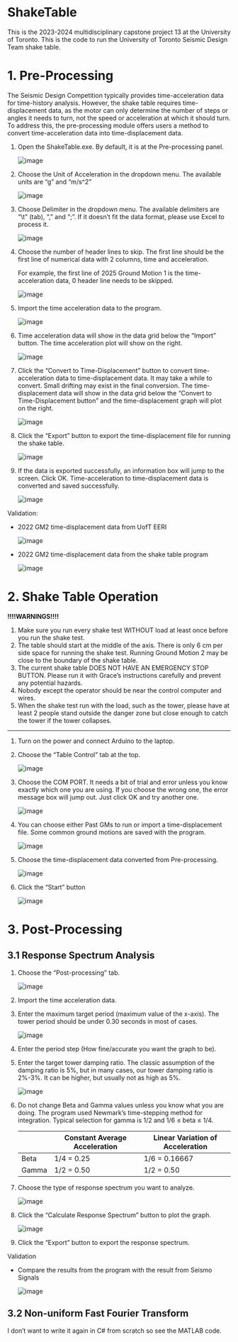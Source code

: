 # ShakeTable
This is the 2023-2024 multidisciplinary capstone project 13 at the University of Toronto. This is the code to run the University of Toronto Seismic Design Team shake table.

# 1. Pre-Processing

The Seismic Design Competition typically provides time-acceleration data for time-history analysis. However, the shake table requires time-displacement data, as the motor can only determine the number of steps or angles it needs to turn, not the speed or acceleration at which it should turn. To address this, the pre-processing module offers users a method to convert time-acceleration data into time-displacement data.

1. Open the ShakeTable.exe. By default, it is at the Pre-processing panel.
    
    ![image](https://github.com/user-attachments/assets/dcc0eb37-7e99-4f04-bb50-c98e3a7144df)

    

1. Choose the Unit of Acceleration in the dropdown menu. The available units are “g” and “m/s^2”
    
    ![image](https://github.com/user-attachments/assets/b29ff23f-682f-48d0-8725-416a482b8b6c)

    

1. Choose Delimiter in the dropdown menu. The available delimiters are “\t” (tab), “,” and “;”. If it doesn’t fit the data format, please use Excel to process it.
    
    ![image](https://github.com/user-attachments/assets/f0008799-66e6-4c06-bee4-2db1144c656b)

1. Choose the number of header lines to skip. The first line should be the first line of numerical data with 2 columns, time and acceleration. 
    
    For example, the first line of 2025 Ground Motion 1 is the time-acceleration data, 0 header line needs to be skipped.
    
   ![image](https://github.com/user-attachments/assets/0c3b784d-5e13-486a-95c4-ae4a18f35dea)    

1. Import the time acceleration data to the program.
    
    ![image](https://github.com/user-attachments/assets/52b3325e-5ee2-4b80-a86d-d3c3a684f9de)

    
1. Time acceleration data will show in the data grid below the “Import” button. The time acceleration plot will show on the right.
    
    ![image](https://github.com/user-attachments/assets/2f775bdc-d5d5-4b67-9d1c-34a47ee543fa)

1. Click the “Convert to Time-Displacement” button to convert time-acceleration data to time-displacement data. It may take a while to convert. Small drifting may exist in the final conversion. The time-displacement data will show in the data grid below the “Convert to Time-Displacement button” and the time-displacement graph will plot on the right.
    
    ![image](https://github.com/user-attachments/assets/d9008658-d048-4b76-84bd-6cbc835401a2)


1. Click the “Export” button to export the time-displacement file for running the shake table.
    
    ![image](https://github.com/user-attachments/assets/64c4fce6-92c6-458e-8776-8a2b28bb325f)


1. If the data is exported successfully, an information box will jump to the screen. Click OK. Time-acceleration to time-displacement data is converted and saved successfully.
    
    ![image](https://github.com/user-attachments/assets/ce0792f9-4d5c-4ef7-99c9-250330b63b25)

    

Validation:
* 2022 GM2 time-displacement data from UofT EERI

    ![image](https://github.com/user-attachments/assets/965ca094-2b0e-46ce-95c3-e12c2c66d92b)


* 2022 GM2 time-displacement data from the shake table program

    ![image](https://github.com/user-attachments/assets/f6d4e54e-479c-4e29-b52e-dba0501d7b24)

# 2. Shake Table Operation

**!!!!WARNINGS!!!!**
1. Make sure you run every shake test WITHOUT load at least once before you run the shake test.
2. The table should start at the middle of the axis. There is only 6 cm per side space for running the shake test. Running Ground Motion 2 may be close to the boundary of the shake table.
3. The current shake table DOES NOT HAVE AN EMERGENCY STOP BUTTON. Please run it with Grace’s instructions carefully and prevent any potential hazards.
4. Nobody except the operator should be near the control computer and wires.
5. When the shake test run with the load, such as the tower, please have at least 2 people stand outside the danger zone but close enough to catch the tower if the tower collapses.
_____________________________________________________________________________________________________________________________________________________________________________________________

1. Turn on the power and connect Arduino to the laptop.
2. Choose the “Table Control” tab at the top.
    
    ![image](https://github.com/user-attachments/assets/bfa21761-1561-4ec8-ab98-ff58dce3ef34)

1. Choose the COM PORT. It needs a bit of trial and error unless you know exactly which one you are using. If you choose the wrong one, the error message box will jump out. Just click OK and try another one.

    ![image](https://github.com/user-attachments/assets/0e6e34d1-89e7-44c0-bbf1-3899a3c0814b)

1. You can choose either Past GMs to run or import a time-displacement file. Some common ground motions are saved with the program.

    ![image](https://github.com/user-attachments/assets/5c5c3ed3-e28b-4235-8e0e-c37e4bc5c494)

1. Choose the time-displacement data converted from Pre-processing.

    ![image](https://github.com/user-attachments/assets/b7ba1003-b77f-4105-b180-b9b01cdc8d02)

1. Click the “Start” button

    ![image](https://github.com/user-attachments/assets/b302fc64-8f5c-45a0-8cd1-6dafbdeb444b)


# 3. Post-Processing

## 3.1 Response Spectrum Analysis

1. Choose the “Post-processing” tab.
    
    ![image](https://github.com/user-attachments/assets/69425db1-149b-4337-9ed8-4871e28980a7)

1. Import the time acceleration data.
2. Enter the maximum target period (maximum value of the x-axis). The tower period should be under 0.30 seconds in most of cases.
    
    ![image](https://github.com/user-attachments/assets/6f14f02c-fafb-4858-8c37-9588ee97a107)


1. Enter the period step (How fine/accurate you want the graph to be).
2. Enter the target tower damping ratio. The classic assumption of the damping ratio is 5%, but in many cases, our tower damping ratio is 2%-3%. It can be higher, but usually not as high as 5%.
    
    ![image](https://github.com/user-attachments/assets/b2cfe1cb-7a87-49a5-9a40-a64df33d47b5)
    
3. Do not change Beta and Gamma values unless you know what you are doing. The program used Newmark’s time-stepping method for integration. Typical selection for gamma is 1/2 and 1/6 ≤ beta ≤ 1/4.
    
    
    |  | Constant Average Acceleration | Linear Variation of Acceleration |
    | --- | --- | --- |
    | Beta | 1/4 = 0.25 | 1/6 = 0.16667 |
    | Gamma | 1/2 = 0.50 | 1/2 = 0.50 |
4. Choose the type of response spectrum you want to analyze.
    
    ![image](https://github.com/user-attachments/assets/30c62462-c8dc-4a0e-b37a-4e1b51cbb0bd)
 

1. Click the “Calculate Response Spectrum” button to plot the graph.
    
    ![image](https://github.com/user-attachments/assets/d814ca50-1add-4304-8f0c-e8686c8622dc)

    
2. Click the “Export” button to export the response spectrum.

Validation 

* Compare the results from the program with the result from Seismo Signals

  ![image](https://github.com/user-attachments/assets/6a7c0975-0599-46f4-84c3-5de9a0f98b70)


## 3.2 Non-uniform Fast Fourier Transform

I don’t want to write it again in C# from scratch so see the MATLAB code.















